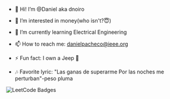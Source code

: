 - 👋 Hi! I’m @Daniel aka dnoiro

- 👀 I’m interested in money(who isn't?😇)

- 🌱 I’m currently learning Electrical Engineering

- 📫 How to reach me: danielpacheco@ieee.org

- ⚡ Fun fact: I own a Jeep 🦆

- 🎶 Favorite lyric: "Las ganas de superarme Por las noches me perturban"-peso pluma

![LeetCode Badges](https://leetcode-badge-showcase.vercel.app/api?username=dnoiro&animated=true)


<!---
dnoiro/dnoiro is a ✨ special ✨ repository because its `README.md` (this file) appears on your GitHub profile.
You can click the Preview link to take a look at your changes.
--->
